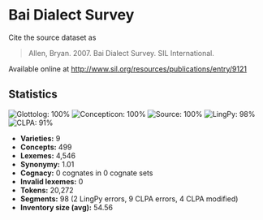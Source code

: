 # Bai Dialect Survey

Cite the source dataset as

> Allen, Bryan. 2007. Bai Dialect Survey. SIL International.

Available online at http://www.sil.org/resources/publications/entry/9121

## Statistics


![Glottolog: 100%](https://img.shields.io/badge/Glottolog-100%25-brightgreen.svg "Glottolog: 100%")
![Concepticon: 100%](https://img.shields.io/badge/Concepticon-100%25-brightgreen.svg "Concepticon: 100%")
![Source: 100%](https://img.shields.io/badge/Source-100%25-brightgreen.svg "Source: 100%")
![LingPy: 98%](https://img.shields.io/badge/LingPy-98%25-green.svg "LingPy: 98%")
![CLPA: 91%](https://img.shields.io/badge/CLPA-91%25-green.svg "CLPA: 91%")

- **Varieties:** 9
- **Concepts:** 499
- **Lexemes:** 4,546
- **Synonymy:** 1.01
- **Cognacy:** 0 cognates in 0 cognate sets
- **Invalid lexemes:** 0
- **Tokens:** 20,272
- **Segments:** 98 (2 LingPy errors, 9 CLPA errors, 4 CLPA modified)
- **Inventory size (avg):** 54.56